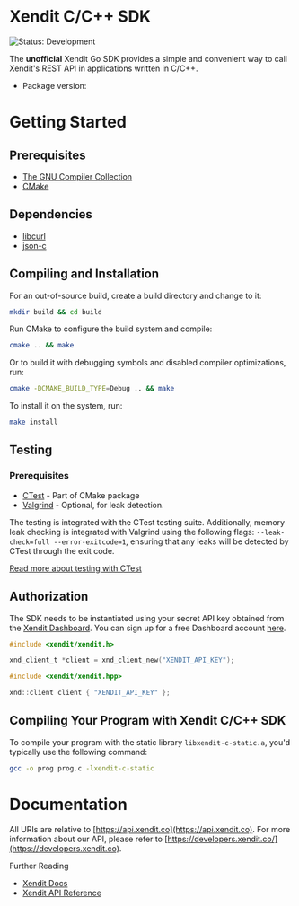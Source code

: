 # Xendit C/C++ SDK

![Status: Development](https://img.shields.io/badge/Status-Development-yellow)

The **unofficial** Xendit Go SDK provides a simple and convenient way to call
Xendit's REST API in applications written in C/C++.

- Package version:

# Getting Started

## Prerequisites

- [The GNU Compiler Collection](https://gcc.gnu.org)
- [CMake](https://cmake.org)

## Dependencies

- [libcurl](https://curl.se/libcurl)
- [json-c](https://json-c.github.io/json-c/)

## Compiling and Installation

For an out-of-source build, create a build directory and change to it:

```bash
mkdir build && cd build
```

Run CMake to configure the build system and compile:

```bash
cmake .. && make
```

Or to build it with debugging symbols and disabled compiler optimizations, run:

```bash
cmake -DCMAKE_BUILD_TYPE=Debug .. && make
```

To install it on the system, run:

```bash
make install
```

## Testing

### Prerequisites

- [CTest](https://cmake.org/cmake/help/latest/module/CTest.html) - Part of
  CMake package
- [Valgrind](https://valgrind.org/) - Optional, for leak detection.

The testing is integrated with the CTest testing suite. Additionally, memory
leak checking is integrated with Valgrind using the following flags:
`--leak-check=full --error-exitcode=1`, ensuring that any leaks will be
detected by CTest through the exit code.

[Read more about testing with CTest](https://cmake.org/cmake/help/latest/module/CTest.html)

## Authorization

The SDK needs to be instantiated using your secret API key obtained from the
[Xendit Dashboard](https://dashboard.xendit.co/settings/developers#api-keys).
You can sign up for a free Dashboard account
[here](https://dashboard.xendit.co/register).

```c
#include <xendit/xendit.h>

xnd_client_t *client = xnd_client_new("XENDIT_API_KEY");
```

```c++
#include <xendit/xendit.hpp>

xnd::client client { "XENDIT_API_KEY" };
```

## Compiling Your Program with Xendit C/C++ SDK

To compile your program with the static library `libxendit-c-static.a`, you'd
typically use the following command:

```bash
gcc -o prog prog.c -lxendit-c-static
```

# Documentation

All URIs are relative to [https://api.xendit.co](https://api.xendit.co). For
more information about our API, please refer to
[https://developers.xendit.co/](https://developers.xendit.co).

Further Reading

- [Xendit Docs](https://docs.xendit.co)
- [Xendit API Reference](https://developers.xendit.co)
